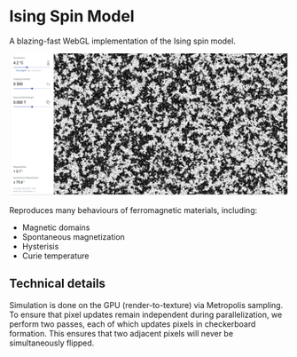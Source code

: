 # Ising Spin Model
A blazing-fast WebGL implementation of the Ising spin model.

![Screenshot of application](https://github.com/wgxli/ising-spin-model/raw/master/public/screenshot.png)

Reproduces many behaviours of ferromagnetic materials,
including:
- Magnetic domains
- Spontaneous magnetization
- Hysterisis
- Curie temperature

## Technical details
Simulation is done on the GPU (render-to-texture) via Metropolis sampling.
To ensure that pixel updates remain independent
during parallelization, we perform two passes,
each of which updates pixels in checkerboard formation.
This ensures that two adjacent pixels will never be simultaneously flipped.
